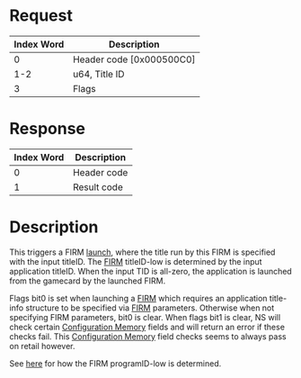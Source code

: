 # Request

| Index Word | Description                |
|------------|----------------------------|
| 0          | Header code \[0x000500C0\] |
| 1-2        | u64, Title ID              |
| 3          | Flags                      |

# Response

| Index Word | Description |
|------------|-------------|
| 0          | Header code |
| 1          | Result code |

# Description

This triggers a FIRM [launch](PMApp:LaunchFIRMSetParams "wikilink"),
where the title run by this FIRM is specified with the input titleID.
The [FIRM](FIRM "wikilink") titleID-low is determined by the input
application titleID. When the input TID is all-zero, the application is
launched from the gamecard by the launched FIRM.

Flags bit0 is set when launching a [FIRM](FIRM "wikilink") which
requires an application title-info structure to be specified via
[FIRM](FIRM "wikilink") parameters. Otherwise when not specifying FIRM
parameters, bit0 is clear. When flags bit1 is clear, NS will check
certain [Configuration Memory](Configuration_Memory "wikilink") fields
and will return an error if these checks fail. This [Configuration
Memory](Configuration_Memory "wikilink") field checks seems to always
pass on retail however.

See [here](APT:GetProgramInfo "wikilink") for how the FIRM programID-low
is determined.